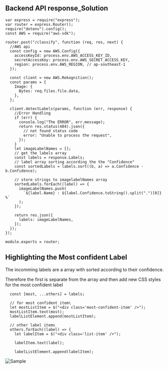 ## Backend API response_Solution

```
var express = require("express");
var router = express.Router();
require("dotenv").config();
const AWS = require("aws-sdk");

router.post("/classify", function (req, res, next) {
  //AWS api
  const config = new AWS.Config({
    accessKeyId: process.env.AWS_ACCESS_KEY_ID,
    secretAccessKey: process.env.AWS_SECRET_ACCESS_KEY,
    region: process.env.AWS_REGION, // ap-southeast-1
  });

  const client = new AWS.Rekognition();
  const params = {
    Image: {
      Bytes: req.files.file.data,
    },
  };

  client.detectLabels(params, function (err, response) {
    //Error Handling
    if (err) {
      console.log("The ERROR", err.message);
      return res.status(404).json({
        // not found status code
        error: "Unable to process the request",
      });
    }
    let imageLabelNames = [];
    // get the labels array
    const labels = response.Labels;
    // label array sorting according the the "Confidence"
    const sortedLabels = labels.sort((b, a) => a.Confidence - b.Confidence);

    // store strings to imagelabelNames array
    sortedLabels.forEach((label) => {
      imageLabelNames.push(
        `${label.Name} : ${label.Confidence.toString().split(".")[0]} %`
      );
    });

    return res.json({
      labels: imageLabelNames,
    });
  });
});

module.exports = router;

```

## Highlighting the Most confident Label

The incomming labels are a array with sorted according to their confidence.

Therefore the first is separate from the array and then add new CSS styles for the most
confident label

```
  const [most, ...others] = labels;

  // for most confident item\
  let mostListItem = $("<div class='most-confident-item' />");
  mostListItem.text(most);
  labelListElement.append(mostListItem);

  // other label items
  others.forEach((label) => {
    let labelItem = $("<div class='list-item' />");

    labelItem.text(label);

    labelListElement.append(labelItem);
```

![Sample](public/images/node-vision-sample2.gif)
